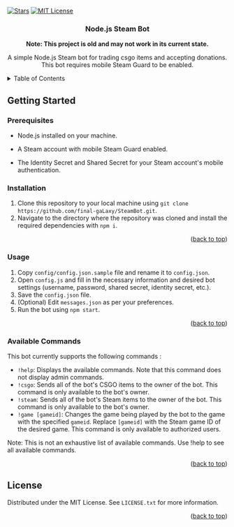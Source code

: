 <a name="top"></a>

<!-- PROJECT SHIELDS -->
[![Stars][stars-shield]][stars-url]
[![MIT License][license-shield]][license-url]


<h3 align="center">Node.js Steam Bot</h3>

<p align="center"><strong>Note: This project is old and may not work in its current state.</strong></p>

<p align="center">
A simple Node.js Steam bot for trading csgo items and accepting donations. This bot requires mobile Steam Guard to be enabled.
</p>



<!-- TABLE OF CONTENTS -->
<details>
  <summary>Table of Contents</summary>

- [Getting Started](#getting-started)
  - [Prerequisites](#prerequisites)
  - [Installation](#installation)
  - [Usage](#usage)
  - [Available Commands](#available-commands)
- [License](#license)

</details>

<!-- GETTING STARTED -->
## Getting Started

### Prerequisites

* Node.js installed on your machine.

* A Steam account with mobile Steam Guard enabled.

* The Identity Secret and Shared Secret for your Steam account's mobile authentication.

### Installation

1. Clone this repository to your local machine using `git clone https://github.com/final-gaLaxy/SteamBot.git`.
2. Navigate to the directory where the repository was cloned and install the required dependencies with `npm i`.

<p align="right">(<a href="#top">back to top</a>)</p>

<!-- USAGE EXAMPLES -->
### Usage
1. Copy `config/config.json.sample` file and rename it to `config.json`.
2. Open `config.js` and fill in the necessary information and desired bot settings (username, password, shared secret, identity secret, etc.).
3. Save the `config.json` file.
4. (Optional) Edit `messages.json` as per your preferences.
5. Run the bot using `npm start`.

<p align="right">(<a href="#top">back to top</a>)</p>

### Available Commands
This bot currently supports the following commands :
* `!help`: Displays the available commands. Note that this command does not display admin commands.
* `!csgo`: Sends all of the bot's CSGO items to the owner of the bot. This command is only available to the bot's owner.
* `!steam`: Sends all of the bot's Steam items to the owner of the bot. This command is only available to the bot's owner.
* `!game [gameid]`: Changes the game being played by the bot to the game with the specified `gameid`. Replace `[gameid]` with the Steam game ID of the desired game. This command is only available to authorized users.

Note: This is not an exhaustive list of available commands. Use !help to see all available commands.

<p align="right">(<a href="#top">back to top</a>)</p>

<!-- LICENSE -->
## License

Distributed under the MIT License. See `LICENSE.txt` for more information.

<p align="right">(<a href="#top">back to top</a>)</p>



<!-- MARKDOWN LINKS & IMAGES -->
[stars-shield]: https://img.shields.io/github/stars/final-gaLaxy/SteamBot.svg?style=for-the-badge
[stars-url]: https://github.com/final-gaLaxy/SteamBot/stargazers
[license-shield]: https://img.shields.io/github/license/final-gaLaxy/SteamBot.svg?style=for-the-badge
[license-url]: https://github.com/final-gaLaxy/SteamBot/blob/master/LICENSE.txt